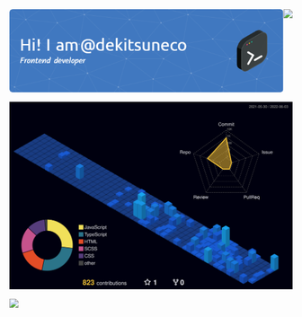<div style="display:flex;justify-content:space-between">
  <div>
    <a href="https://github.com/dekitsuneco">
      <img src="./github-header-image.png" />
    </a>
  </div>

  <div>
    <a href="https://skillicons.dev">
      <img src="https://skillicons.dev/icons?i=js,html,css,sass,nodejs,tailwind,typescript,react,redux&perline=3" />
    </a>
  </div>
</div>
<!--![Header](./github-header-image.png)-->

<!--[![My Skills](https://skillicons.dev/icons?i=js,html,css,sass,nodejs,tailwind,typescript,react,redux&perline=3)](https://skillicons.dev)-->

![](./profile-3d-contrib/profile-night-view.svg)

<a href="https://t.me/dekitsuneco">
    <img src="https://img.shields.io/badge/Telegram-2CA5E0?style=for-the-badge&logo=telegram&logoColor=white" />
</a>

<!--
**dekitsuneco/dekitsuneco** is a ✨ _special_ ✨ repository because its `README.md` (this file) appears on your GitHub profile.

Here are some ideas to get you started:

- 🔭 I’m currently working on ...
- 🌱 I’m currently learning ...
- 👯 I’m looking to collaborate on ...
- 🤔 I’m looking for help with ...
- 💬 Ask me about ...
- 📫 How to reach me: ...
- 😄 Pronouns: ...
- ⚡ Fun fact: ...
-->
